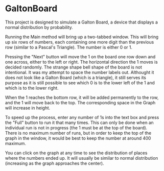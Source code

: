 # GaltonBoard
This project is designed to simulate a Galton Board, a device that displays a normal distribution by probability.

Running the Main method will bring up a two-tabbed window. This will bring up six rows of numbers, each containing 
one more digit than the previous row (similar to a Pascal's Triangle). The number is either 0 or 1.

Pressing the "Next" button will move the 1 on the board one row down and one across, either to the left or right.
The horizontal direction the 1 moves is decided randomly.
The strange shape bell shape of the board is not intentional. It was my attempt to space the number labels out.
Althought it does not look like a Galton Board (which is a triangle), it still serves its purpose as it is still
possible to see which 0 is to the lower left of the 1 and which is to the lower right.

When the 1 reaches the bottom row, it will be added permanently to the row, and the 1 will move back to the top.
The corresponding space in the Graph will increase in height.

To speed up the process, enter any number of 1s into the text box and press the "Full" button to run it that many 
times. This can only be done when an individual run is not in progress (the 1 must be at the top of the board). 
There is no maximum number of runs, but in order to keep the top of the graph in the window, it would be best to keep
the number at around 400 maximum.

You can click on the graph at any time to see the distribution of places where the numbers ended up. It will usually 
be similar to normal distribution (increasing as the graph approaches the center).

